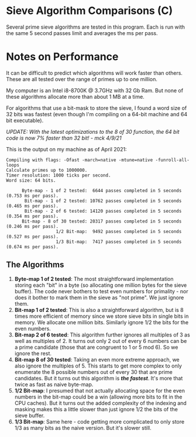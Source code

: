 # Sieve Algorithm Comparisons (C)

Several prime sieve algorithms are tested in this program.  Each
is run with the same 5 second passes limit and averages
the ms per pass.

# Notes on Performance

It can be difficult to predict which algorithms will
work faster than others.  These are all tested over
the range of primes up to one million.

My computer is an Intel i8-8700K @ 3.7GHz with 32 Gb Ram.
But none of these algorithms allocate more than about 1 MB
at a time.

For algorithms that use a bit-mask to store the sieve,
I found a word size of 32 bits was fastest (even though
I'm compiling on a 64-bit machine and 64 bit executable).

*UPDATE: With the latest optimizations to the 8 of 30 function,
the 64 bit code is now 7% faster than 32 bit! - mck 4/9/21*

This is the output on my machine as of April 2021:

```
Compiling with flags: -Ofast -march=native -mtune=native -funroll-all-loops
Calculate primes up to 1000000.
Timer resolution: 1000 ticks per second.
Word size: 64 bits.

      Byte-map - 1 of 2 tested:  6644 passes completed in 5 seconds (0.753 ms per pass).
       Bit-map - 1 of 2 tested: 10762 passes completed in 5 seconds (0.465 ms per pass).
       Bit-map - 2 of 6 tested: 14120 passes completed in 5 seconds (0.354 ms per pass).
      Bit-map - 8 of 30 tested: 20317 passes completed in 5 seconds (0.246 ms per pass).
                   1/2 Bit-map:  9492 passes completed in 5 seconds (0.527 ms per pass).
                   1/3 Bit-map:  7417 passes completed in 5 seconds (0.674 ms per pass).
```

## The Algorithms

1. **Byte-map 1 of 2 tested**: The most straightforward implementation storing each "bit"
   in a byte (so allocating one million bytes for the sieve buffer).  The
   code never bothers to test even numbers for primality - nor does it
   bother to mark them in the sieve as "not prime".  We just ignore them.
2. **Bit-map 1 of 2 tested**: This is also a straightforward algorithm, but is 8 times
   more efficient of memory since we store sieve bits in single bits in memory.
   We allocate one million bits.  Similarly ignore 1/2 the bits for the even
   numbers.
3. **Bit-map 2 of 6 tested**: This algorithm further ignores all multiples of 3 as well
   as multiples of 2.  It turns out only 2 out of every 6 numbers can be a prime
   candidate (those that are congruent to 1 or 5 mod 6).  So we ignore the rest.
4. **Bit-map 8 of 30 tested**: Taking an even more extreme approach, we also ignore
   the multiples of 5.  This starts to get more complex to only enumerate the 8 possible
   numbers out of every 30 that are prime candidates.  But it turns out this algorithm
   is ***the fastest***.  It's more that twice as fast as naive byte-map.
5. **1/2 Bit-map**: I presumed that not actually allocating space for the even
   numbers in the bit-map could be a win (allowing more bits to fit in the CPU caches).
   But it turns out the added complexity of the indexing and masking makes this a little
   slower than just ignore 1/2 the bits of the sieve buffer.
6. **1/3 Bit-map**: Same here - code getting more complicated to only store 1/3 as
   many bits as the naive version.  But it's slower still.
